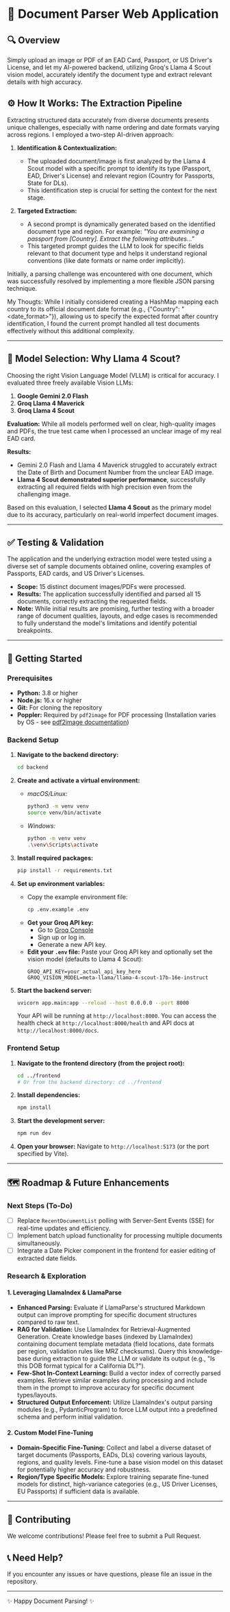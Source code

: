 # 📄 Document Parser Web Application

## 🔍 Overview

Simply upload an image or PDF of an EAD Card, Passport, or US Driver's License, and let my AI-powered backend, utilizing Groq's Llama 4 Scout vision model, accurately identify the document type and extract relevant details with high accuracy.


## ⚙️ How It Works: The Extraction Pipeline

Extracting structured data accurately from diverse documents presents unique challenges, especially with name ordering and date formats varying across regions. I employed a two-step AI-driven approach:

1.  **Identification & Contextualization:**
    *   The uploaded document/image is first analyzed by the Llama 4 Scout model with a specific prompt to identify its type (Passport, EAD, Driver's License) and relevant region (Country for Passports, State for DLs).
    *   This identification step is crucial for setting the context for the next stage.

2.  **Targeted Extraction:**
    *   A second prompt is dynamically generated based on the identified document type and region. For example: *"You are examining a passport from [Country]. Extract the following attributes..."*
    *   This targeted prompt guides the LLM to look for specific fields relevant to that document type and helps it understand regional conventions (like date formats or name order implicitly).

Initially, a parsing challenge was encountered with one document, which was successfully resolved by implementing a more flexible JSON parsing technique.

My Thougts:
While I initially considered creating a HashMap mapping each country to its official document date format (e.g., {"Country": "<date_format>"}), allowing us to specify the expected format after country identification, I found the current prompt handled all test documents effectively without this additional complexity.

---

## 🤖 Model Selection: Why Llama 4 Scout?

Choosing the right Vision Language Model (VLLM) is critical for accuracy. I evaluated three freely available Vision LLMs:

1.  **Google Gemini 2.0 Flash**
2.  **Groq Llama 4 Maverick**
3.  **Groq Llama 4 Scout**

**Evaluation:** While all models performed well on clear, high-quality images and PDFs, the true test came when I processed an unclear image of my real EAD card.

**Results:**
*   Gemini 2.0 Flash and Llama 4 Maverick struggled to accurately extract the Date of Birth and Document Number from the unclear EAD image.
*   **Llama 4 Scout demonstrated superior performance**, successfully extracting all required fields with high precision even from the challenging image.

Based on this evaluation, I selected **Llama 4 Scout** as the primary model due to its accuracy, particularly on real-world imperfect document images.

---

## ✅ Testing & Validation

The application and the underlying extraction model were tested using a diverse set of sample documents obtained online, covering examples of Passports, EAD cards, and US Driver's Licenses.

*   **Scope:** 15 distinct document images/PDFs were processed.
*   **Results:** The application successfully identified and parsed all 15 documents, correctly extracting the requested fields.
*   **Note:** While initial results are promising, further testing with a broader range of document qualities, layouts, and edge cases is recommended to fully understand the model's limitations and identify potential breakpoints.

---

## 🚀 Getting Started

### Prerequisites

*   **Python:** 3.8 or higher
*   **Node.js:** 16.x or higher
*   **Git:** For cloning the repository
*   **Poppler:** Required by `pdf2image` for PDF processing (Installation varies by OS - see [pdf2image documentation](https://github.com/Belval/pdf2image#how-to-install))

### Backend Setup

1.  **Navigate to the backend directory:**
    ```bash
    cd backend
    ```

2.  **Create and activate a virtual environment:**
    *   *macOS/Linux:*
        ```bash
        python3 -m venv venv
        source venv/bin/activate
        ```
    *   *Windows:*
        ```bash
        python -m venv venv
        .\venv\Scripts\activate
        ```

3.  **Install required packages:**
    ```bash
    pip install -r requirements.txt
    ```

4.  **Set up environment variables:**
    *   Copy the example environment file:
        ```bash
        cp .env.example .env
        ```
    *   **Get your Groq API key:**
        *   Go to [Groq Console](https://console.groq.com/keys)
        *   Sign up or log in.
        *   Generate a new API key.
    *   **Edit your `.env` file:** Paste your Groq API key and optionally set the vision model (defaults to Llama 4 Scout):
        ```dotenv
        GROQ_API_KEY=your_actual_api_key_here
        GROQ_VISION_MODEL=meta-llama/llama-4-scout-17b-16e-instruct
        ```

5.  **Start the backend server:**
    ```bash
    uvicorn app.main:app --reload --host 0.0.0.0 --port 8000
    ```
    Your API will be running at `http://localhost:8000`. You can access the health check at `http://localhost:8000/health` and API docs at `http://localhost:8000/docs`.

### Frontend Setup

1.  **Navigate to the frontend directory (from the project root):**
    ```bash
    cd ../frontend
    # Or from the backend directory: cd ../frontend
    ```

2.  **Install dependencies:**
    ```bash
    npm install
    ```

3.  **Start the development server:**
    ```bash
    npm run dev
    ```

4.  **Open your browser:**
    Navigate to `http://localhost:5173` (or the port specified by Vite).

---


## 🗺️ Roadmap & Future Enhancements

### Next Steps (To-Do)

*   [ ] Replace `RecentDocumentList` polling with Server-Sent Events (SSE) for real-time updates and efficiency.
*   [ ] Implement batch upload functionality for processing multiple documents simultaneously.
*   [ ] Integrate a Date Picker component in the frontend for easier editing of extracted date fields.

### Research & Exploration

#### 1. Leveraging LlamaIndex & LlamaParse

*   **Enhanced Parsing:** Evaluate if LlamaParse's structured Markdown output can improve prompting for specific document structures compared to raw text.
*   **RAG for Validation:** Use LlamaIndex for Retrieval-Augmented Generation. Create knowledge bases (indexed by LlamaIndex) containing document template metadata (field locations, date formats per region, validation rules like MRZ checksums). Query this knowledge-base during extraction to guide the LLM or validate its output (e.g., "Is this DOB format typical for a California DL?").
*   **Few-Shot In-Context Learning:** Build a vector index of correctly parsed examples. Retrieve similar examples during processing and include them in the prompt to improve accuracy for specific document types/layouts.
*   **Structured Output Enforcement:** Utilize LlamaIndex's output parsing modules (e.g., PydanticProgram) to force LLM output into a predefined schema and perform initial validation.

#### 2. Custom Model Fine-Tuning

*   **Domain-Specific Fine-Tuning:** Collect and label a diverse dataset of target documents (Passports, EADs, DLs) covering various layouts, regions, and quality levels. Fine-tune a base vision model on this dataset for potentially higher accuracy and robustness.
*   **Region/Type Specific Models:** Explore training separate fine-tuned models for distinct, high-variance categories (e.g., US Driver Licenses, EU Passports) if sufficient data is available.

---


## 🌟 Contributing

We welcome contributions! Please feel free to submit a Pull Request.

## 📞 Need Help?

If you encounter any issues or have questions, please file an issue in the repository.

---

✨ Happy Document Parsing! ✨
